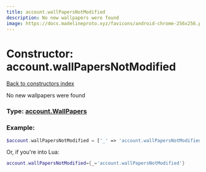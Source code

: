 ```yaml
---
title: account.wallPapersNotModified
description: No new wallpapers were found
image: https://docs.madelineproto.xyz/favicons/android-chrome-256x256.png
---
```

# Constructor: account.wallPapersNotModified  
[Back to constructors index](index.md)



No new wallpapers were found




### Type: [account.WallPapers](../types/account.WallPapers.md)


### Example:

```php
$account.wallPapersNotModified = ['_' => 'account.wallPapersNotModified'];
```  


Or, if you're into Lua:

```lua
account.wallPapersNotModified={_='account.wallPapersNotModified'}

```



